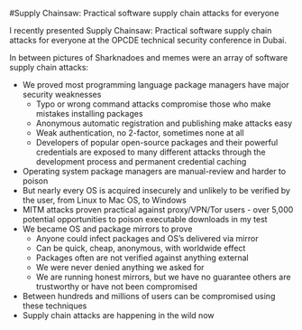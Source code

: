 #Supply Chainsaw: Practical software supply chain attacks for everyone

I recently presented Supply Chainsaw: Practical software supply chain attacks for everyone at the OPCDE technical security conference in Dubai.

In between pictures of Sharknadoes and memes were an array of software supply chain attacks:

- We proved most programming language package managers have major security weaknesses
	* Typo or wrong command attacks compromise those who make mistakes installing packages
	* Anonymous automatic registration and publishing make attacks easy
	* Weak authentication, no 2-factor, sometimes none at all
	* Developers of popular open-source packages and their powerful credentials are exposed to many different attacks through the development process and permanent credential caching
- Operating system package managers are manual-review and harder to poison
- But nearly every OS is acquired insecurely and unlikely to be verified by the user, from Linux to Mac OS, to Windows
- MITM attacks proven practical against proxy/VPN/Tor users - over 5,000 potential opportunities to poison executable downloads in my test
- We became OS and package mirrors to prove
	* Anyone could infect packages and OS’s delivered via mirror
	* Can be quick, cheap, anonymous, with worldwide effect
	* Packages often are not verified against anything external
	* We were never denied anything we asked for
	* We are running honest mirrors, but we have no guarantee others are trustworthy or have not been compromised
- Between hundreds and millions of users can be compromised using these techniques
- Supply chain attacks are happening in the wild now